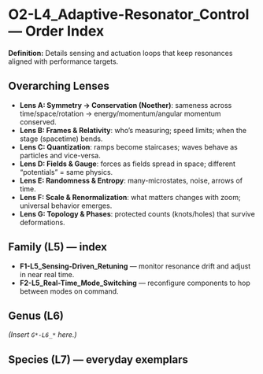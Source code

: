 # O2-L4_Adaptive-Resonator_Control — Order Index
**Definition:** Details sensing and actuation loops that keep resonances aligned with performance targets.

## Overarching Lenses

- **Lens A: Symmetry -> Conservation (Noether)**: sameness across time/space/rotation → energy/momentum/angular momentum conserved.
- **Lens B: Frames & Relativity**: who’s measuring; speed limits; when the stage (spacetime) bends.
- **Lens C: Quantization**: ramps become staircases; waves behave as particles and vice-versa.
- **Lens D: Fields & Gauge**: forces as fields spread in space; different “potentials” = same physics.
- **Lens E: Randomness & Entropy**: many-microstates, noise, arrows of time.
- **Lens F: Scale & Renormalization**: what matters changes with zoom; universal behavior emerges.
- **Lens G: Topology & Phases**: protected counts (knots/holes) that survive deformations.

## Family (L5) — index
- **F1-L5_Sensing-Driven_Retuning** — monitor resonance drift and adjust in near real time.
- **F2-L5_Real-Time_Mode_Switching** — reconfigure components to hop between modes on command.

## Genus (L6)
_(Insert `G*-L6_*` here.)_
## Species (L7) — everyday exemplars
